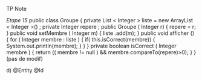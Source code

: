 TP Note

*Etape 15*
public class Groupe 
{
	private List < Integer > liste = new ArrayList < Integer >() ;
	private Integer repere ;
	public Groupe ( Integer r) 
	{
		repere = r;
	}
	public void setMembre ( Integer m) 
	{
		liste .add(m);
	}
	public void afficher () 
	{
		for ( Integer membre : liste ) 
		{
			if( this.isCorrect(membre)) 
			{
				System.out.println(membre);
			}
		}
	}
	private boolean isCorrect ( Integer membre ) 
	{
		return (( membre != null ) && membre.compareTo(repere)>0);
	}
}
(pas de modif)


d) @Entity @Id


